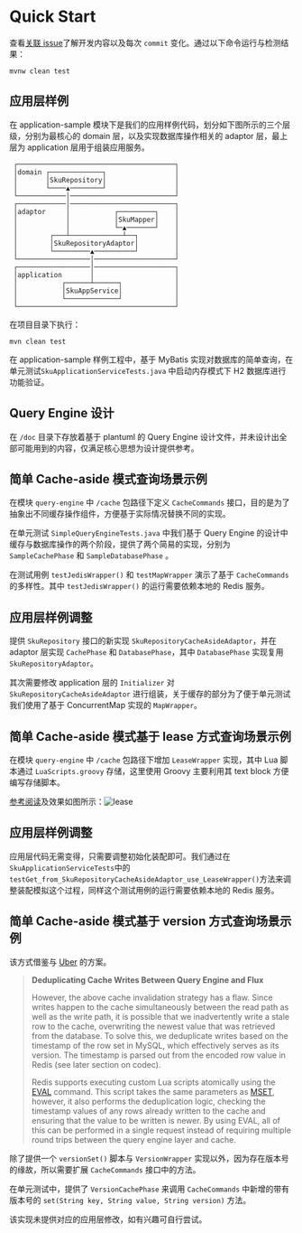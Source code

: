 # Quick Start

查看[关联 issue](https://github.com/HAibiiin/system-design-codebase/issues/1)了解开发内容以及每次 `commit` 变化。通过以下命令运行与检测结果：

```shell
mvnw clean test
```

## 应用层样例

在 application-sample 模块下是我们的应用样例代码，划分如下图所示的三个层级，分别为最核心的 domain 层，以及实现数据库操作相关的 adaptor 层，最上层为 application 层用于组装应用服务。


```
 ┌───────────────────────────────────────┐ 
 │domain ┌─────────────┐                 │ 
 │       │SkuRepository│                 │ 
 │       └────▲────────┘                 │ 
 └────────────│──────────────────────────┘ 
 ┌────────────│──────────────────────────┐ 
 │adaptor     │           ┌─────────┐    │ 
 │            │           │SkuMapper│    │ 
 │            │           └─▲───────┘    │ 
 │        ┌───┴─────────────┴──┐         │ 
 │        │SkuRepositoryAdaptor│         │ 
 │        └─────────▲──────────┘         │ 
 └──────────────────│────────────────────┘ 
 ┌──────────────────│────────────────────┐ 
 │application       │                    │ 
 │           ┌──────┴──────┐             │ 
 │           │SkuAppService│             │ 
 │           └─────────────┘             │ 
 └───────────────────────────────────────┘                                   
```

在项目目录下执行：

```shell
mvn clean test
```

在 application-sample 样例工程中，基于 MyBatis 实现对数据库的简单查询，在单元测试`SkuApplicationServiceTests.java` 中启动内存模式下 H2 数据库进行功能验证。

## Query Engine 设计

在 `/doc` 目录下存放着基于 plantuml 的 Query Engine 设计文件，并未设计出全部可能用到的内容，仅满足核心思想为设计提供参考。

## 简单 Cache-aside 模式查询场景示例

在模块 `query-engine` 中 `/cache` 包路径下定义 `CacheCommands` 接口，目的是为了抽象出不同缓存操作组件，方便基于实际情况替换不同的实现。

在单元测试 `SimpleQueryEngineTests.java` 中我们基于 Query Engine 的设计中缓存与数据库操作的两个阶段，提供了两个简易的实现，分别为 `SampleCachePhase` 和 `SampleDatabasePhase` 。

在测试用例 `testJedisWrapper()` 和 `testMapWrapper` 演示了基于 `CacheCommands` 的多样性。其中 `testJedisWrapper()` 的运行需要依赖本地的 Redis 服务。

## 应用层样例调整

提供 `SkuRepository` 接口的新实现 `SkuRepositoryCacheAsideAdaptor`，并在 adaptor 层实现 `CachePhase` 和 `DatabasePhase`，其中 `DatabasePhase` 实现复用 `SkuRepositoryAdaptor`。

其次需要修改 application 层的 `Initializer` 对  `SkuRepositoryCacheAsideAdaptor` 进行组装，关于缓存的部分为了便于单元测试我们使用了基于 ConcurrentMap 实现的 `MapWrapper`。

## 简单 Cache-aside 模式基于 lease 方式查询场景示例

在模块 `query-engine` 中 `/cache` 包路径下增加 `LeaseWrapper` 实现，其中 Lua 脚本通过 `LuaScripts.groovy` 存储，这里使用 Groovy 主要利用其 text block 方便编写存储脚本。

[参考阅读](https://haibiiin.github.io/posts/system_design_in_action/The_design_for_ensuring_data_consistency_between_cache_and_primary_replica.html#%E5%A6%82%E4%BD%95%E8%A7%A3%E5%86%B3%E5%B9%B6%E5%8F%91%E6%95%B0%E6%8D%AE%E4%B8%8D%E4%B8%80%E8%87%B4%E5%8F%88%E8%83%BD%E9%81%BF%E5%85%8D%E5%BB%B6%E8%BF%9F%E5%8F%8C%E5%88%A0%E5%B8%A6%E6%9D%A5%E7%9A%84%E6%83%8A%E7%BE%A4%E9%97%AE%E9%A2%98)及效果如图所示：![lease](https://i-blog.csdnimg.cn/direct/d87b8eb7271340e980eeb6a60e665918.gif)

## 应用层样例调整

应用层代码无需变得，只需要调整初始化装配即可。我们通过在 `SkuApplicationServiceTests`中的`testGet_from_SkuRepositoryCacheAsideAdaptor_use_LeaseWrapper()`方法来调整装配模拟这个过程，同样这个测试用例的运行需要依赖本地的 Redis 服务。

## 简单 Cache-aside 模式基于 version 方式查询场景示例

该方式借鉴与 [Uber](https://www.uber.com/en-JP/blog/how-uber-serves-over-40-million-reads-per-second-using-an-integrated-cache/) 的方案。

> **Deduplicating Cache Writes Between Query Engine and Flux**
>
> However, the above cache invalidation strategy has a flaw. Since writes happen to the cache simultaneously between the read path as well as the write path, it is possible that we inadvertently write a stale row to the cache, overwriting the newest value that was retrieved from the database. To solve this, we deduplicate writes based on the timestamp of the row set in MySQL, which effectively serves as its version. The timestamp is parsed out from the encoded row value in Redis (see later section on codec).
>
> Redis supports executing custom Lua scripts atomically using the [EVAL](https://redis.io/commands/eval/) command. This script takes the same parameters as [MSET](https://redis.io/commands/eval/), however, it also performs the deduplication logic, checking the timestamp values of any rows already written to the cache and ensuring that the value to be written is newer. By using EVAL, all of this can be performed in a single request instead of requiring multiple round trips between the query engine layer and cache.

除了提供一个 `versionSet()` 脚本与 `VersionWrapper` 实现以外，因为存在版本号的缘故，所以需要扩展 `CacheCommands` 接口中的方法。

在单元测试中，提供了 `VersionCachePhase` 来调用 `CacheCommands` 中新增的带有版本号的 `set(String key, String value, String version)` 方法。

该实现未提供对应的应用层修改，如有兴趣可自行尝试。